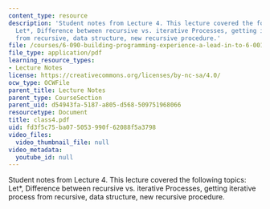 ```yaml
---
content_type: resource
description: 'Student notes from Lecture 4. This lecture covered the following topics:
  Let*, Difference between recursive vs. iterative Processes, getting iterative process
  from recursive, data structure, new recursive procedure.'
file: /courses/6-090-building-programming-experience-a-lead-in-to-6-001-january-iap-2005/fd3f5c75ba075053990f62088f5a3798_class4.pdf
file_type: application/pdf
learning_resource_types:
- Lecture Notes
license: https://creativecommons.org/licenses/by-nc-sa/4.0/
ocw_type: OCWFile
parent_title: Lecture Notes
parent_type: CourseSection
parent_uid: d54943fa-5187-a805-d568-509751968066
resourcetype: Document
title: class4.pdf
uid: fd3f5c75-ba07-5053-990f-62088f5a3798
video_files:
  video_thumbnail_file: null
video_metadata:
  youtube_id: null
---
```

Student notes from Lecture 4. This lecture covered the following topics: Let*, Difference between recursive vs. iterative Processes, getting iterative process from recursive, data structure, new recursive procedure.